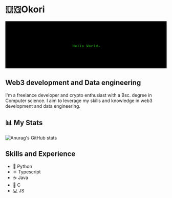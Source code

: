 # 🇺🇬Okori

![image](https://github.com/okori-d/okori-d/blob/main/wallpaperflare-cropped.jpg)

## Web3 development and Data engineering

I'm a freelance developer and crypto enthusiast with a Bsc. degree in Computer science. I aim to leverage my skills and knowledge in web3 development and data engineering.

## 📊 My Stats
![Anurag's GitHub stats](https://github-readme-stats.vercel.app/api?username=okori-d&show_icons=true&theme=dark&show=prs_merged,prs_merged_percentage)

## Skills and Experience
* 🐍 Python
* ⚛️ Typescript
* ☕ Java
* 🙂 C
* 💻 JS





